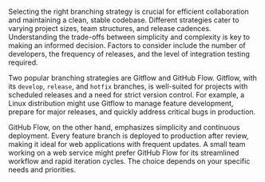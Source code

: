 Selecting the right branching strategy is crucial for efficient collaboration and maintaining a clean, stable codebase. Different strategies cater to varying project sizes, team structures, and release cadences. Understanding the trade-offs between simplicity and complexity is key to making an informed decision. Factors to consider include the number of developers, the frequency of releases, and the level of integration testing required.

Two popular branching strategies are Gitflow and GitHub Flow. Gitflow, with its `develop`, `release`, and `hotfix` branches, is well-suited for projects with scheduled releases and a need for strict version control. For example, a Linux distribution might use Gitflow to manage feature development, prepare for major releases, and quickly address critical bugs in production.

GitHub Flow, on the other hand, emphasizes simplicity and continuous deployment. Every feature branch is deployed to production after review, making it ideal for web applications with frequent updates. A small team working on a web service might prefer GitHub Flow for its streamlined workflow and rapid iteration cycles. The choice depends on your specific needs and priorities.